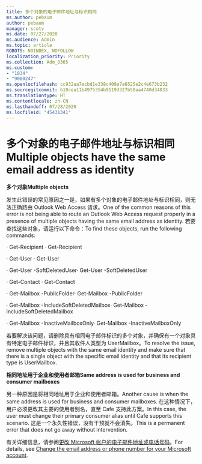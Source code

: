 ```yaml
---
title: 多个对象的电子邮件地址与标识相同
ms.author: pebaum
author: pebaum
manager: scotv
ms.date: 07/27/2020
ms.audience: Admin
ms.topic: article
ROBOTS: NOINDEX, NOFOLLOW
localization_priority: Priority
ms.collection: Adm_O365
ms.custom:
- "1834"
- "9000247"
ms.openlocfilehash: cc932aa7ecbd1e338c409a7a6525e2c4e673b232
ms.sourcegitcommit: b10cea11b4975354b91193327b58aa4740d34833
ms.translationtype: HT
ms.contentlocale: zh-CN
ms.lasthandoff: 07/28/2020
ms.locfileid: "45431341"
---
```

# <a name="multiple-objects-have-the-same-email-address-as-identity"></a><span data-ttu-id="4f23c-102">多个对象的电子邮件地址与标识相同</span><span class="sxs-lookup"><span data-stu-id="4f23c-102">Multiple objects have the same email address as identity</span></span>

<span data-ttu-id="4f23c-103">**多个对象**</span><span class="sxs-lookup"><span data-stu-id="4f23c-103">**Multiple objects**</span></span>

<span data-ttu-id="4f23c-104">发生此错误的常见原因之一是，如果有多个对象的电子邮件地址与标识相同，则无法正确路由 Outlook Web Access 请求。</span><span class="sxs-lookup"><span data-stu-id="4f23c-104">One of the common reasons of this error is not being able to route an Outlook Web Access request properly in a presence of multiple objects having the same email address as identity.</span></span> <span data-ttu-id="4f23c-105">若要查找这些对象，请运行以下命令：</span><span class="sxs-lookup"><span data-stu-id="4f23c-105">To find these objects, run the following commands:</span></span>

<span data-ttu-id="4f23c-106">· Get-Recipient <email address></span><span class="sxs-lookup"><span data-stu-id="4f23c-106">· Get-Recipient <email address></span></span>

<span data-ttu-id="4f23c-107">· Get-User <email address></span><span class="sxs-lookup"><span data-stu-id="4f23c-107">· Get-User <email address></span></span>

<span data-ttu-id="4f23c-108">· Get-User <email address> -SoftDeletedUser</span><span class="sxs-lookup"><span data-stu-id="4f23c-108">· Get-User <email address> -SoftDeletedUser</span></span>

<span data-ttu-id="4f23c-109">· Get-Contact <email address></span><span class="sxs-lookup"><span data-stu-id="4f23c-109">· Get-Contact <email address></span></span>

<span data-ttu-id="4f23c-110">· Get-Mailbox <email address> -PublicFolder</span><span class="sxs-lookup"><span data-stu-id="4f23c-110">· Get-Mailbox <email address> -PublicFolder</span></span>

<span data-ttu-id="4f23c-111">· Get-Mailbox <email address> -IncludeSoftDeletedMailbox</span><span class="sxs-lookup"><span data-stu-id="4f23c-111">· Get-Mailbox <email address> -IncludeSoftDeletedMailbox</span></span>

<span data-ttu-id="4f23c-112">· Get-Mailbox <email address> -InactiveMailboxOnly</span><span class="sxs-lookup"><span data-stu-id="4f23c-112">· Get-Mailbox <email address> -InactiveMailboxOnly</span></span>

<span data-ttu-id="4f23c-113">若要解决该问题，请删除具有相同电子邮件标识的多个对象，并确保有一个对象具有特定电子邮件标识，并且其收件人类型为 UserMailbox。</span><span class="sxs-lookup"><span data-stu-id="4f23c-113">To resolve the issue, remove multiple objects with the same email identity and make sure that there is a single object with the specific email identity and that its recipient type is UserMailbox.</span></span>

<span data-ttu-id="4f23c-114">**相同地址用于企业和使用者邮箱**</span><span class="sxs-lookup"><span data-stu-id="4f23c-114">**Same address is used for business and consumer mailboxes**</span></span>

<span data-ttu-id="4f23c-115">另一种原因是将相同地址用于企业和使用者邮箱。</span><span class="sxs-lookup"><span data-stu-id="4f23c-115">Another cause is when the same address is used for business and consumer mailboxes.</span></span> <span data-ttu-id="4f23c-116">在这种情况下，用户必须更改其主要的使用者别名，直至 Cafe 支持此方案。</span><span class="sxs-lookup"><span data-stu-id="4f23c-116">In this case, the user must change their primary consumer alias until Cafe supports this scenario.</span></span> <span data-ttu-id="4f23c-117">这是一个永久性错误，没有干预就不会消失。</span><span class="sxs-lookup"><span data-stu-id="4f23c-117">This is a permanent error that does not go away without intervention.</span></span>

<span data-ttu-id="4f23c-118">有关详细信息，请参阅[更改 Microsoft 帐户的电子邮件地址或电话号码](https://support.microsoft.com/help/11545/microsoft-account-rename-your-personal-account)。</span><span class="sxs-lookup"><span data-stu-id="4f23c-118">For details, see [Change the email address or phone number for your Microsoft account](https://support.microsoft.com/help/11545/microsoft-account-rename-your-personal-account).</span></span>